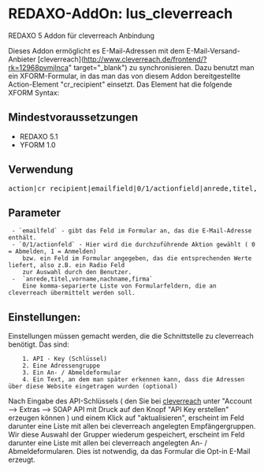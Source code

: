 REDAXO-AddOn:  lus_cleverreach
==================================

REDAXO 5 Addon für cleverreach Anbindung

Dieses Addon ermöglicht es E-Mail-Adressen mit dem E-Mail-Versand-Anbieter [cleverreach](http://www.cleverreach.de/frontend/?rk=12968pvmjlnca" target="_blank") zu synchronisieren.
Dazu benutzt man ein XFORM-Formular, in das man das von diesem Addon bereitgestellte Action-Element "cr_recipient" einsetzt. Das Element hat die folgende XFORM Syntax:
	
Mindestvoraussetzungen
----------------------

* REDAXO 5.1
* YFORM 1.0

Verwendung
----------

<pre>action|cr_recipient|emailfield|0/1/actionfield|anrede,titel,vorname,nachname,firma</pre>


Parameter
----------

	 - `emailfeld` - gibt das Feld im Formular an, das die E-Mail-Adresse enthält.
	 - `0/1/actionfeld`	- Hier wird die durchzuführende Aktion gewählt ( 0 = Abmelden, 1 = Anmelden) 
	    bzw. ein Feld im Formular angegeben, das die entsprechenden Werte liefert, also z.B. ein Radio Feld 
	    zur Auswahl durch den Benutzer.
     -  `anrede,titel,vorname,nachname,firma`
        Eine komma-separierte Liste von Formularfeldern, die an cleverreach übermittelt werden soll. 


Einstellungen:
--------------

Einstellungen müssen gemacht werden, die die Schnittstelle zu cleverreach benötigt.
Das sind:

		1. API - Key (Schlüssel)
		2. Eine Adressengruppe
		3. Ein An- / Abmeldeformular
		4. Ein Text, an dem man später erkennen kann, dass die Adressen über diese Website eingetragen wurden (optional)
	

Nach Eingabe des API-Schlüssels ( den Sie bei <a href="http://www.cleverreach.de/frontend/?rk=12968pvmjlnca" target="_blank">cleverreach</a> unter "Account --> Extras --> SOAP API mit Druck auf den Knopf "API Key erstellen" erzeugen können ) 
und einem Klick auf "aktualisieren", erscheint im Feld darunter eine Liste mit allen bei cleverreach angelegten Empfängergruppen.
Wir diese Auswahl der Grupper wiederum gespeichert, erscheint im Feld darunter eine Liste mit allen bei cleverreach angelegten An- / Abmeldeformularen. 
Dies ist notwendig, da das Formular die Opt-in E-Mail erzeugt.
	